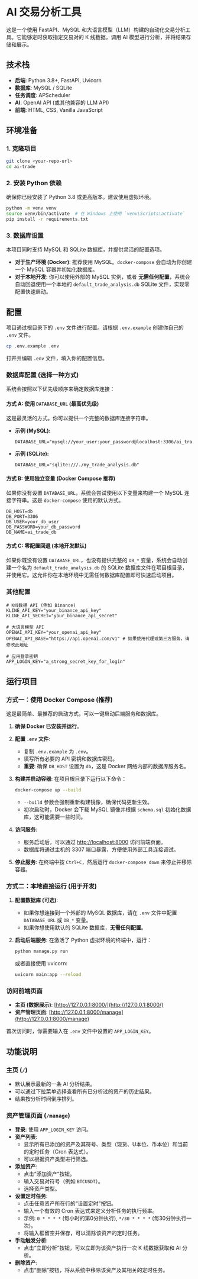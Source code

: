 # AI 交易分析工具

这是一个使用 FastAPI、MySQL 和大语言模型（LLM）构建的自动化交易分析工具。它能够定时获取指定交易对的 K 线数据，调用 AI 模型进行分析，并将结果存储和展示。

## 技术栈

- **后端**: Python 3.8+, FastAPI, Uvicorn
- **数据库**: MySQL / SQLite
- **任务调度**: APScheduler
- **AI**: OpenAI API (或其他兼容的 LLM API)
- **前端**: HTML, CSS, Vanilla JavaScript

## 环境准备

### 1. 克隆项目

```bash
git clone <your-repo-url>
cd ai-trade
```

### 2. 安装 Python 依赖

确保你已经安装了 Python 3.8 或更高版本。建议使用虚拟环境。

```bash
python -m venv venv
source venv/bin/activate  # 在 Windows 上使用 `venv\Scripts\activate`
pip install -r requirements.txt
```

### 3. 数据库设置

本项目同时支持 MySQL 和 SQLite 数据库，并提供灵活的配置选项。

- **对于生产环境 (Docker)**: 推荐使用 MySQL。`docker-compose` 会自动为你创建一个 MySQL 容器并初始化数据库。
- **对于本地开发**: 你可以使用外部的 MySQL 实例，或者 **无需任何配置**，系统会自动回退使用一个本地的 `default_trade_analysis.db` SQLite 文件，实现零配置快速启动。

## 配置

项目通过根目录下的 `.env` 文件进行配置。请根据 `.env.example` 创建你自己的 `.env` 文件。

```bash
cp .env.example .env
```

打开并编辑 `.env` 文件，填入你的配置信息。

### 数据库配置 (选择一种方式)

系统会按照以下优先级顺序来确定数据库连接：

#### 方式 A: 使用 `DATABASE_URL` (最高优先级)

这是最灵活的方式。你可以提供一个完整的数据库连接字符串。

- **示例 (MySQL):**
  ```dotenv
  DATABASE_URL="mysql://your_user:your_password@localhost:3306/ai_trade_db"
  ```

- **示例 (SQLite):**
  ```dotenv
  DATABASE_URL="sqlite:///./my_trade_analysis.db"
  ```

#### 方式 B: 使用独立变量 (Docker Compose 推荐)

如果你没有设置 `DATABASE_URL`，系统会尝试使用以下变量来构建一个 MySQL 连接字符串。这是 `docker-compose` 使用的默认方式。

```dotenv
DB_HOST=db
DB_PORT=3306
DB_USER=your_db_user
DB_PASSWORD=your_db_password
DB_NAME=ai_trade_db
```

#### 方式 C: 零配置回退 (本地开发默认)

如果你既没有设置 `DATABASE_URL`，也没有提供完整的 `DB_*` 变量，系统会自动创建一个名为 `default_trade_analysis.db` 的 SQLite 数据库文件在项目根目录，并使用它。这允许你在本地环境中无需任何数据库配置即可快速启动项目。

### 其他配置

```dotenv
# K线数据 API (例如 Binance)
KLINE_API_KEY="your_binance_api_key"
KLINE_API_SECRET="your_binance_api_secret"

# 大语言模型 API
OPENAI_API_KEY="your_openai_api_key"
OPENAI_API_BASE="https://api.openai.com/v1" # 如果使用代理或第三方服务，请修改此地址

# 应用登录密钥
APP_LOGIN_KEY="a_strong_secret_key_for_login"
```

## 运行项目

### 方式一：使用 Docker Compose (推荐)

这是最简单、最推荐的启动方式，可以一键启动后端服务和数据库。

1.  **确保 Docker 已安装并运行**。

2.  **配置 `.env` 文件**:
    -   复制 `.env.example` 为 `.env`。
    -   填写所有必要的 API 密钥和数据库密码。
    -   **重要**: 确保 `DB_HOST` 设置为 `db`，这是 Docker 网络内部的数据库服务名。

3.  **构建并启动容器**:
    在项目根目录下运行以下命令：
    ```bash
    docker-compose up --build
    ```
    -   `--build` 参数会强制重新构建镜像，确保代码更新生效。
    -   初次启动时，Docker 会下载 MySQL 镜像并根据 `schema.sql` 初始化数据库，这可能需要一些时间。

4.  **访问服务**:
    -   服务启动后，可以通过 [http://localhost:8000](http://localhost:8000) 访问前端页面。
    -   数据库将通过主机的 3307 端口暴露，方便使用外部工具连接调试。

5.  **停止服务**:
    在终端中按 `Ctrl+C`，然后运行 `docker-compose down` 来停止并移除容器。

### 方式二：本地直接运行 (用于开发)

1.  **配置数据库 (可选)**:
    -   如果你想连接到一个外部的 MySQL 数据库，请在 `.env` 文件中配置 `DATABASE_URL` 或 `DB_*` 变量。
    -   如果你想使用默认的 SQLite 数据库，**无需任何配置**。

2.  **启动后端服务**:
    在激活了 Python 虚拟环境的终端中，运行：
    ```bash
    python manage.py run
    ```
    或者直接使用 uvicorn:
    ```bash
    uvicorn main:app --reload
    ```

### 访问前端页面

- **主页 (数据展示)**: [http://127.0.0.1:8000/](http://127.0.0.1:8000/)
- **资产管理页面**: [http://127.0.0.1:8000/manage](http://127.0.0.1:8000/manage)

首次访问时，你需要输入在 `.env` 文件中设置的 `APP_LOGIN_KEY`。

## 功能说明

### 主页 (`/`)

- 默认展示最新的一条 AI 分析结果。
- 可以通过下拉菜单选择查看所有已分析过的资产的历史结果。
- 结果按分析时间倒序排列。

### 资产管理页面 (`/manage`)

- **登录**: 使用 `APP_LOGIN_KEY` 访问。
- **资产列表**:
    - 显示所有已添加的资产及其符号、类型（现货、U本位、币本位）和当前的定时任务（Cron 表达式）。
    - 可以根据资产类型进行筛选。
- **添加资产**:
    - 点击“添加资产”按钮。
    - 输入交易对符号（例如 `BTCUSDT`）。
    - 选择资产类型。
- **设置定时任务**:
    - 点击任意资产所在行的“设置定时”按钮。
    - 输入一个有效的 Cron 表达式来定义分析任务的执行频率。
    - 示例: `0 * * * *` (每小时的第0分钟执行), `*/30 * * * *` (每30分钟执行一次)。
    - 将输入框留空并保存，可以清除该资产的定时任务。
- **手动触发分析**:
    - 点击“立即分析”按钮，可以立即为该资产执行一次 K 线数据获取和 AI 分析。
- **删除资产**:
    - 点击“删除”按钮，将从系统中移除该资产及其相关的定时任务。